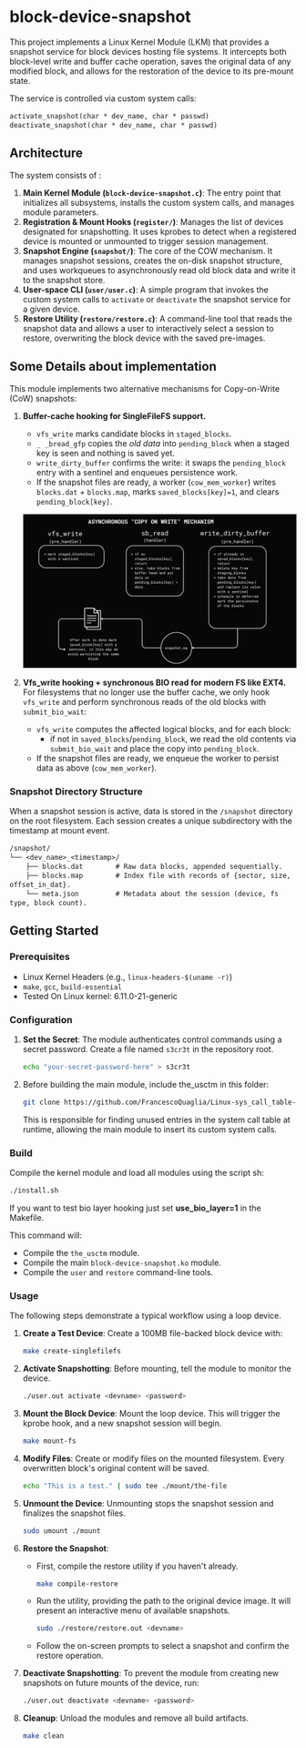 # block-device-snapshot

This project implements a Linux Kernel Module (LKM) that provides a snapshot service for block devices hosting file systems. It intercepts both block-level write  and buffer cache operation, saves the original data of any modified block, and allows for the restoration of the device to its pre-mount state.

The service is controlled via custom system calls:

    activate_snapshot(char * dev_name, char * passwd)
    deactivate_snapshot(char * dev_name, char * passwd) 


## Architecture

The system consists of :

1.  **Main Kernel Module (`block-device-snapshot.c`)**: The entry point that initializes all subsystems, installs the custom system calls, and manages module parameters.
2.  **Registration & Mount Hooks (`register/`)**: Manages the list of devices designated for snapshotting. It uses kprobes to detect when a registered device is mounted or unmounted to trigger session management.
3.  **Snapshot Engine (`snapshot/`)**: The core of the COW mechanism. It manages snapshot sessions, creates the on-disk snapshot structure, and uses workqueues to asynchronously read old block data and write it to the snapshot store.
5.  **User-space CLI (`user/user.c`)**: A simple program that invokes the custom system calls to `activate` or `deactivate` the snapshot service for a given device.
6.  **Restore Utility (`restore/restore.c`)**: A command-line tool that reads the snapshot data and allows a user to interactively select a session to restore, overwriting the block device with the saved pre-images.

## Some Details about implementation

This module implements two alternative mechanisms for Copy-on-Write (CoW) snapshots:
1. **Buffer-cache hooking for SingleFileFS support.**    
   - `vfs_write` marks candidate blocks in `staged_blocks`.
   - `_ _bread_gfp` copies the *old data* into `pending_block` when a staged key is seen and nothing is saved yet.
   - `write_dirty_buffer` confirms the write: it swaps the `pending_block` entry with a sentinel and enqueues persistence work.
   - If the snapshot files are ready, a worker (`cow_mem_worker`) writes `blocks.dat` + `blocks.map`, marks `saved_blocks[key]=1`, and clears `pending_block[key]`.

   ![Snapshot flow — buffer-cache hooking](doc/BH_Hooking.png)

2. **Vfs_write hooking + synchronous BIO read for modern FS like EXT4.**  
   For filesystems that no longer use the buffer cache, we only hook `vfs_write` and perform synchronous reads of the old blocks with `submit_bio_wait`:
   - `vfs_write` computes the affected logical blocks, and for each block:
     - if not in `saved_blocks`/`pending_block`, we read the old contents via `submit_bio_wait` and place the copy into `pending_block`.
   - If the snapshot files are ready, we enqueue the worker to persist data as above (`cow_mem_worker`).

### Snapshot Directory Structure
When a snapshot session is active, data is stored in the `/snapshot` directory on the root filesystem. Each session creates a unique subdirectory with the timestamp at mount event.

```
/snapshot/
└── <dev_name>_<timestamp>/
    ├── blocks.dat        # Raw data blocks, appended sequentially.
    ├── blocks.map        # Index file with records of {sector, size, offset_in_dat}.
    └── meta.json         # Metadata about the session (device, fs type, block count).
```

## Getting Started

### Prerequisites

*   Linux Kernel Headers (e.g., `linux-headers-$(uname -r)`)
*   `make`, `gcc`, `build-essential`
*    Tested On Linux kernel: 6.11.0-21-generic

### Configuration

1.  **Set the Secret**: The module authenticates control commands using a secret password. Create a file named `s3cr3t` in the repository root.

    ```bash
    echo "your-secret-password-here" > s3cr3t
    ```
2. Before building the main module, include the_usctm in this folder:
    ```bash
    git clone https://github.com/FrancescoQuaglia/Linux-sys_call_table-discoverer.git
    ```
    This is responsible for finding unused entries in the system call table at runtime, allowing the main module to insert its custom system calls.

### Build

Compile the kernel module and load all modules using the script sh:

```bash
./install.sh
```
If you want to test bio layer hooking just set **use_bio_layer=1** in the Makefile.

This command will:
*   Compile the `the_usctm` module.
*   Compile the main `block-device-snapshot.ko` module.
*   Compile the `user` and `restore` command-line tools.

### Usage

The following steps demonstrate a typical workflow using a loop device.

1.  **Create a Test Device**: Create a 100MB file-backed block device with:

    ```bash
    make create-singlefilefs
    ```

2.  **Activate Snapshotting**: Before mounting, tell the module to monitor the device.

    ```bash
    ./user.out activate <devname> <password>
    ```

4.  **Mount the Block Device**: Mount the loop device. This will trigger the kprobe hook, and a new snapshot session will begin.

    ```bash
    make mount-fs
    ```

5.  **Modify Files**: Create or modify files on the mounted filesystem. Every overwritten block's original content will be saved.

    ```bash
    echo "This is a test." | sudo tee ./mount/the-file
    ```

6.  **Unmount the Device**: Unmounting stops the snapshot session and finalizes the snapshot files.

    ```bash
    sudo umount ./mount
    ```

7.  **Restore the Snapshot**:
    *   First, compile the restore utility if you haven't already.
        ```bash
        make compile-restore
        ```
    *   Run the utility, providing the path to the original device image. It will present an interactive menu of available snapshots.

        ```bash
        sudo ./restore/restore.out <devname>
        ```
    *   Follow the on-screen prompts to select a snapshot and confirm the restore operation.

8.  **Deactivate Snapshotting**: To prevent the module from creating new snapshots on future mounts of the device, run:

    ```bash
    ./user.out deactivate <devname> <password>
    ```

9.  **Cleanup**: Unload the modules and remove all build artifacts.

    ```bash
    make clean
    ```

